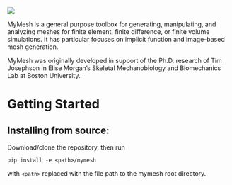 ![](resources/mymesh_logo.png)

MyMesh is a general purpose toolbox for generating, manipulating, and analyzing 
meshes for finite element, finite difference, or finite volume simulations. It 
has particular focuses on implicit function and image-based mesh generation.

MyMesh was originally developed in support of the Ph.D. research of Tim 
Josephson in Elise Morgan’s Skeletal Mechanobiology and Biomechanics Lab at 
Boston University.

# Getting Started

## Installing from source:
Download/clone the repository, then run
```
pip install -e <path>/mymesh
```
with `<path>` replaced with the file path to the mymesh root directory.
